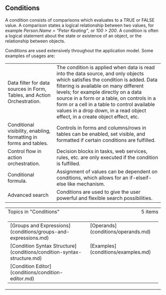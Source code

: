 ## Conditions

A condition consists of comparisons which evaluates to a TRUE or FALSE value. A comparison states a logical relationship between two values, for example *Person.Name = "Peter Keating"*, or *100 > 200*. A condition is often a logical statement about the state or existence of an object, or the relationship between objects.

Conditions are used extensively throughout the application model. Some examples of usages are:

 <table style="WIDTH: 100%">

<tbody>

<tr>

<td>Data filter for data sources in Form, Tables, and Action Orchestration.</td>

<td>The condition is applied when data is read into the data source, and only objects which satisfies the condition is added. Data filtering is available on many different levels; for example directly on a data source in a form or a table, on controls in a form or a cell in a table to control available values in a drop down, in a read object effect, in a create object effect, etc.</td>

</tr>

<tr>

<td>Conditional visibility, enabling, formatting in forms and tables.</td>

<td>Controls in forms and columns/rows in tables can be enabled, set visible, and formatted if certain conditions are fulfilled.</td>

</tr>

<tr>

<td>Control flow in action orchestration.</td>

<td>Decision blocks in tasks, web services, rules, etc. are only executed if the condition is fulfilled.</td>

</tr>

<tr>

<td>Conditional formula.</td>

<td>Assignment of values can be dependent on conditions, which allows for an if-elseif-else like mechanism.</td>

</tr>

<tr>

<td>Advanced search</td>

<td>Conditions are used to give the user powerful and flexible search possibilities.</td>

</tr>

</tbody>

</table> 

<table cellpadding="0" cellspacing="0" width="100%" class="cdclvSuggestTable">

<tbody>

<tr>

<td width="100%" class="cdclvSuggestTitle">Topics in "Conditions"</td>

<td class="cdclvSuggestTitle"><nobr>5 items</nobr></td>

</tr>

<tr>

<td class="cdclvCategoryCont" colspan="2">

<table cellpadding="0" cellspacing="0" width="100%">

<tbody>

<tr>

<td valign="top" class="cdclvCategoryCol1">[Groups and Expressions](conditions/groups-and-expressions.md)</td>

<td valign="top" class="cdclvCategoryCol2">[Operands](conditions/operands.md)</td>

</tr>

<tr class="cdclvCategoryRowAlt">

<td valign="top" class="cdclvCategoryCol1">[Condition Syntax Structure](conditions/condition-syntax-structure.md)</td>

<td valign="top" class="cdclvCategoryCol2">[Examples](conditions/examples.md)</td>

</tr>

<tr>

<td valign="top" class="cdclvCategoryCol1">[Condition Editor](conditions/condition-editor.md)</td>

<td valign="top" class="cdclvCategoryCol2"></td>

</tr>

</tbody>

</table>

</td>

</tr>

</tbody>

</table>